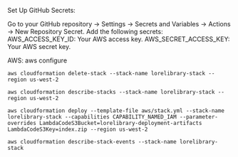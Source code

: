 Set Up GitHub Secrets:

Go to your GitHub repository → Settings → Secrets and Variables → Actions → New Repository Secret.
Add the following secrets:
AWS_ACCESS_KEY_ID: Your AWS access key.
AWS_SECRET_ACCESS_KEY: Your AWS secret key.

AWS:
    aws configure

    aws cloudformation delete-stack --stack-name lorelibrary-stack --region us-west-2

    aws cloudformation describe-stacks --stack-name lorelibrary-stack --region us-west-2

    aws cloudformation deploy --template-file aws/stack.yml --stack-name lorelibrary-stack --capabilities CAPABILITY_NAMED_IAM --parameter-overrides LambdaCodeS3Bucket=lorelibrary-deployment-artifacts LambdaCodeS3Key=index.zip --region us-west-2
    
    aws cloudformation describe-stack-events --stack-name lorelibrary-stack

    